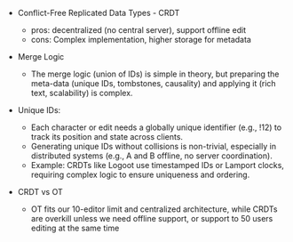 - Conflict-Free Replicated Data Types - CRDT
  - pros: decentralized (no central server), support offline edit
  - cons: Complex implementation, higher storage for metadata

- Merge Logic
  - The merge logic (union of IDs) is simple in theory, but preparing the meta-data (unique IDs, tombstones, causality) and applying it (rich text, scalability) is complex.
- Unique IDs:
  - Each character or edit needs a globally unique identifier (e.g., !12) to track its position and state across clients.
  - Generating unique IDs without collisions is non-trivial, especially in distributed systems (e.g., A and B offline, no server coordination).
  - Example: CRDTs like Logoot use timestamped IDs or Lamport clocks, requiring complex logic to ensure uniqueness and ordering.

- CRDT vs OT
  - OT fits our 10-editor limit and centralized architecture, while CRDTs are overkill unless we need offline support, or support to 50 users editing at the same time

 
